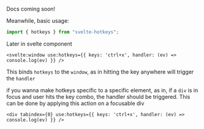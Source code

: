 Docs coming soon!

Meanwhile, basic usage:

```js
import { hotkeys } from "svelte-hotkeys";
```

Later in svelte component

```svelte
<svelte:window use:hotkeys={{ keys: 'ctrl+x', handler: (ev) => console.log(ev) }} />
```

This binds `hotkeys` to the `window`, as in hitting the key anywhere will trigger the `handler`

if you wanna make hotkeys specific to a specific element, as in, if a `div` is in focus and user hits the key combo, the handler should be triggered. This can be done by applying this action on a focusable div

```svelte
<div tabindex={0} use:hotkeys={{ keys: 'ctrl+x', handler: (ev) => console.log(ev) }} />
```
